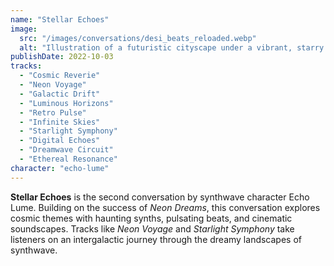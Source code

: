 ```yaml
---
name: "Stellar Echoes"
image:
  src: "/images/conversations/desi_beats_reloaded.webp"
  alt: "Illustration of a futuristic cityscape under a vibrant, starry sky with glowing neon accents, retro 1980s aesthetics, and soundwave patterns for a synthwave conversation"
publishDate: 2022-10-03
tracks:
  - "Cosmic Reverie"
  - "Neon Voyage"
  - "Galactic Drift"
  - "Luminous Horizons"
  - "Retro Pulse"
  - "Infinite Skies"
  - "Starlight Symphony"
  - "Digital Echoes"
  - "Dreamwave Circuit"
  - "Ethereal Resonance"
character: "echo-lume"
---
```


**Stellar Echoes** is the second conversation by synthwave character Echo Lume. Building on the success of *Neon Dreams*, this conversation explores cosmic themes with haunting synths, pulsating beats, and cinematic soundscapes. Tracks like *Neon Voyage* and *Starlight Symphony* take listeners on an intergalactic journey through the dreamy landscapes of synthwave.
